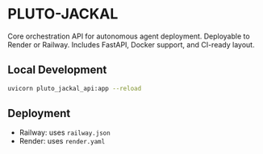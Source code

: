 
# PLUTO-JACKAL

Core orchestration API for autonomous agent deployment. Deployable to Render or Railway. Includes FastAPI, Docker support, and CI-ready layout.

## Local Development
```bash
uvicorn pluto_jackal_api:app --reload
```

## Deployment
- Railway: uses `railway.json`
- Render: uses `render.yaml`
